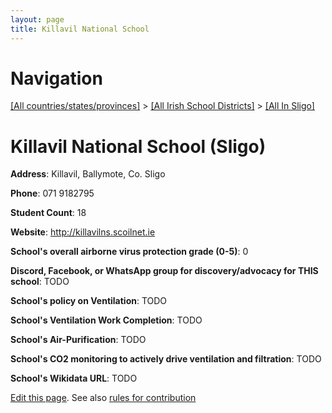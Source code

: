 ```yaml
---
layout: page
title: Killavil National School
---
```

# Navigation

[[All countries/states/provinces]](../../..) > [[All Irish School Districts]](../..) > [[All In Sligo]](..)

# Killavil National School (Sligo)

**Address**: Killavil, Ballymote, Co. Sligo

**Phone**: 071 9182795

**Student Count**: 18

**Website**: <http://killavilns.scoilnet.ie>

**School's overall airborne virus protection grade (0-5)**: 0

**Discord, Facebook, or WhatsApp group for discovery/advocacy for THIS school**: TODO

**School's policy on Ventilation**: TODO

**School's Ventilation Work Completion**: TODO

**School's Air-Purification**: TODO

**School's CO2 monitoring to actively drive ventilation and filtration**: TODO

**School's Wikidata URL**: TODO


[Edit this page](https://github.com/ventilate-schools/Ireland/edit/main/./Sligo/Killavil_National_School.md). See also [rules for contribution](../../../contribution-rules/)